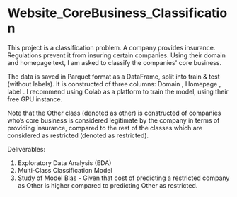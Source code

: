 # Website_CoreBusiness_Classification


This project is a classification problem. A company provides insurance. Regulations prevent it
from insuring certain companies. Using their domain and homepage text, I am asked to
classify the companies' core business.

The data is saved in Parquet format as a DataFrame, split into train & test (without labels). It is
constructed of three columns: Domain <text>, Homepage <text>, label <text>. I recommend
using Colab as a platform to train the model, using their free GPU instance.
  
Note that the Other class (denoted as other) is constructed of companies who’s core business is
considered legitimate by the company in terms of providing insurance, compared to the rest of the
classes which are considered as restricted (denoted as restricted).
  
Deliverables:
1. Exploratory Data Analysis (EDA)
2. Multi-Class Classification Model
3. Study of Model Bias - Given that cost of predicting a restricted company as Other is higher compared to predicting
Other as restricted.
